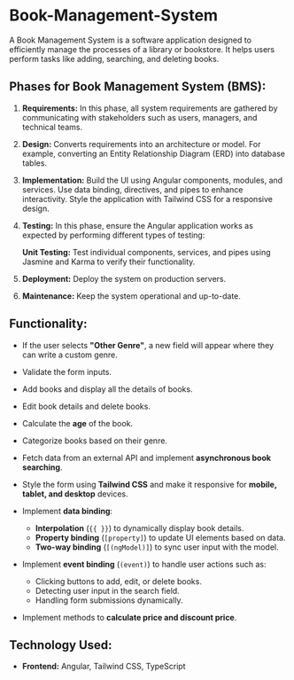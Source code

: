 
# Book-Management-System
A Book Management System is a software application designed to efficiently manage the processes of a library or bookstore. It helps users perform tasks like adding, searching, and deleting books.

## Phases for Book Management System (BMS):
1. **Requirements:** In this phase, all system requirements are gathered by communicating with stakeholders such as users, managers, and technical teams.

2. **Design:** Converts requirements into an architecture or model. For example, converting an Entity Relationship Diagram (ERD) into database tables.

3. **Implementation:** Build the UI using Angular components, modules, and services. Use data binding, directives, and pipes to enhance interactivity. Style the application with Tailwind CSS for a responsive design.

4. **Testing:** In this phase, ensure the Angular application works as expected by performing different types of testing:
    
     **Unit Testing:**  Test individual components, services, and pipes using Jasmine and Karma to verify their functionality.

5. **Deployment:** Deploy the system on production servers.

6. **Maintenance:** Keep the system operational and up-to-date.

## Functionality:
- If the user selects **"Other Genre"**, a new field will appear where they can write a custom genre.
- Validate the form inputs.
- Add books and display all the details of books.
- Edit book details and delete books.
- Calculate the **age** of the book.
- Categorize books based on their genre.
- Fetch data from an external API and implement **asynchronous book searching**.
- Style the form using **Tailwind CSS** and make it responsive for **mobile, tablet, and desktop** devices.
- Implement **data binding**:
  - **Interpolation** (`{{ }}`) to dynamically display book details.
  - **Property binding** (`[property]`) to update UI elements based on data.
  - **Two-way binding** (`[(ngModel)]`) to sync user input with the model.
- Implement **event binding** (`(event)`) to handle user actions such as:
  - Clicking buttons to add, edit, or delete books.
  - Detecting user input in the search field.
  - Handling form submissions dynamically.

- Implement methods to **calculate price and discount price**.

## Technology Used:
- **Frontend:** Angular, Tailwind CSS, TypeScript
